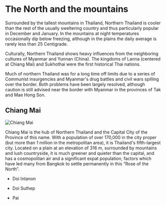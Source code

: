 
# The North and the mountains

Surrounded by the tallest mountains in Thailand, Northern Thailand is cooler than the rest of the usually sweltering country and thus particularly popular in December and January. In the mountains at night temperatures occasionally dip below freezing, although in the plains the daily average is rarely less than 25 Centigrade.

Culturally, Northern Thailand shows heavy influences from the neighboring cultures of Myanmar and Yunnan (China). The kingdoms of Lanna (centered at Chiang Mai) and Sukhothai were the first historical Thai nations.

Much of northern Thailand was for a long time off limits due to a series of Communist insurgencies and Myanmar's drug battles and civil wars spilling over the border. Both problems have been largely resolved, although caution is still advised near the border with Myanmar in the provinces of Tak and Mae Hong Son.

## Chiang Mai <WishWidget	country="TH"	city="Chiang Mai"	picture="https://wikitravel.org/upload/shared//4/46/Chiang_Mai_Banner.jpg"></WishWidget>

![Chiang Mai](https://wikitravel.org/upload/shared//4/46/Chiang_Mai_Banner.jpg)

Chiang Mai is the hub of Northern Thailand and the Capital City of the Province of this name. With a population of over 170,000 in the city proper (but more than 1 million in the metropolitan area), it is Thailand's fifth-largest city. Located on a plain at an elevation of 316 m, surrounded by mountains and lush countryside, it is much greener and quieter than the capital, and has a cosmopolitan air and a significant expat population, factors which have led many from Bangkok to settle permanently in this “Rose of the North”.

- Doi Intanon <WishWidget	country="TH" city="Chiang Mai" activity="Doi Intanon"></WishWidget>

- Doi Suthep <WishWidget country="TH"	city="Chiang Mai"	activity="Doi Suthep"></WishWidget>

- Pai <WishWidget	country="TH"	city="Pai"	picture="https://wikitravel.org/upload/shared//thumb/e/ec/Huai_Nam_Dang_National_Park.jpg/300px-Huai_Nam_Dang_National_Park.jpg"></WishWidget>
